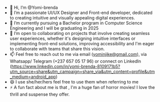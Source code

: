 - 👋 Hi, I’m @Yomi-brenda
- 👀 I’m a passionate UI/UX Designer and Front-end developer, dedicated to creating intuitive and visually appealing digital experiences.
- 🌱 I’m currently pursuing a Bachelor program in Computer Science Engineering and I will be graduating in 2025
- 💞️ I’m open to collaborating on projects that involve creating seamless user experiences, whether it's designing intuitive interfaces or implementing front-end solutions,
  improving accessibility and I'm eager to collaborate with teams that share this vision.
- 📫 Feel free to reach out to me via email (yominjike@gmail.com), via Whatsapp/ Telegram (+237 657 05 17 96) or connect on
  LinkedIn (https://www.linkedin.com/in/yomi-brenda-8109171b5?utm_source=share&utm_campaign=share_via&utm_content=profile&utm_medium=android_app)
- 😄 I use she/her/hers feel free to use them when referring to me
- ⚡ A fun fact about me is that , I'm a huge fan of horror movies! I love the thrill and suspense they offer.

<!---
Yomi-brenda/Yomi-brenda is a ✨ special ✨ repository because its `README.md` (this file) appears on your GitHub profile.
You can click the Preview link to take a look at your changes.
--->
